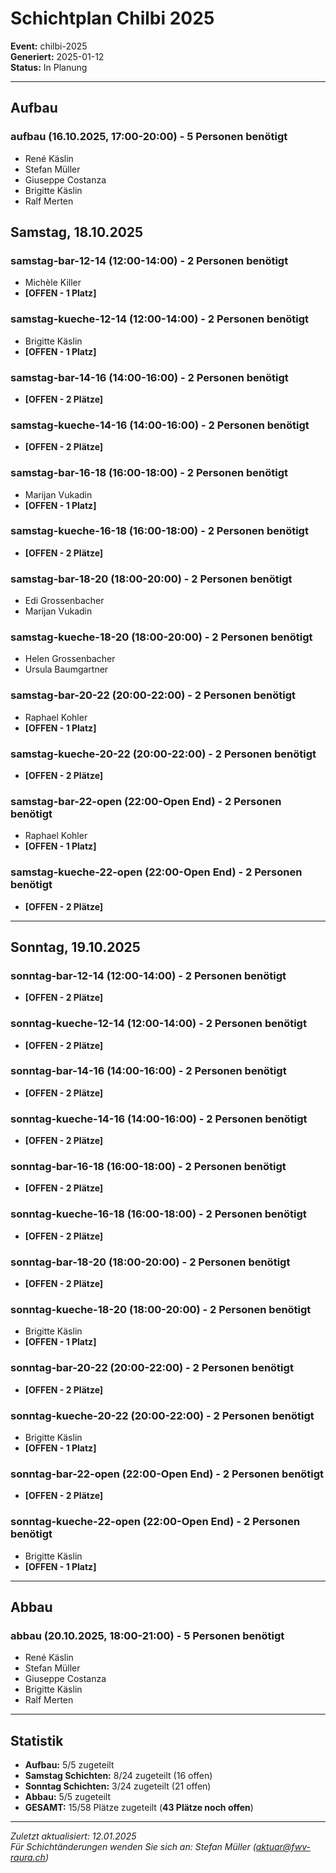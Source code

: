 # Schichtplan Chilbi 2025

**Event:** chilbi-2025  
**Generiert:** 2025-01-12  
**Status:** In Planung  

---

## Aufbau
### aufbau (16.10.2025, 17:00-20:00) - 5 Personen benötigt
- René Käslin
- Stefan Müller
- Giuseppe Costanza
- Brigitte Käslin
- Ralf Merten

## Samstag, 18.10.2025

### samstag-bar-12-14 (12:00-14:00) - 2 Personen benötigt
- Michèle Killer
- **[OFFEN - 1 Platz]**

### samstag-kueche-12-14 (12:00-14:00) - 2 Personen benötigt
- Brigitte Käslin
- **[OFFEN - 1 Platz]**

### samstag-bar-14-16 (14:00-16:00) - 2 Personen benötigt
- **[OFFEN - 2 Plätze]**

### samstag-kueche-14-16 (14:00-16:00) - 2 Personen benötigt
- **[OFFEN - 2 Plätze]**

### samstag-bar-16-18 (16:00-18:00) - 2 Personen benötigt
- Marijan Vukadin
- **[OFFEN - 1 Platz]**

### samstag-kueche-16-18 (16:00-18:00) - 2 Personen benötigt
- **[OFFEN - 2 Plätze]**

### samstag-bar-18-20 (18:00-20:00) - 2 Personen benötigt
- Edi Grossenbacher
- Marijan Vukadin

### samstag-kueche-18-20 (18:00-20:00) - 2 Personen benötigt
- Helen Grossenbacher
- Ursula Baumgartner

### samstag-bar-20-22 (20:00-22:00) - 2 Personen benötigt
- Raphael Kohler
- **[OFFEN - 1 Platz]**

### samstag-kueche-20-22 (20:00-22:00) - 2 Personen benötigt
- **[OFFEN - 2 Plätze]**

### samstag-bar-22-open (22:00-Open End) - 2 Personen benötigt
- Raphael Kohler
- **[OFFEN - 1 Platz]**

### samstag-kueche-22-open (22:00-Open End) - 2 Personen benötigt
- **[OFFEN - 2 Plätze]**

---

## Sonntag, 19.10.2025

### sonntag-bar-12-14 (12:00-14:00) - 2 Personen benötigt
- **[OFFEN - 2 Plätze]**

### sonntag-kueche-12-14 (12:00-14:00) - 2 Personen benötigt
- **[OFFEN - 2 Plätze]**

### sonntag-bar-14-16 (14:00-16:00) - 2 Personen benötigt
- **[OFFEN - 2 Plätze]**

### sonntag-kueche-14-16 (14:00-16:00) - 2 Personen benötigt
- **[OFFEN - 2 Plätze]**

### sonntag-bar-16-18 (16:00-18:00) - 2 Personen benötigt
- **[OFFEN - 2 Plätze]**

### sonntag-kueche-16-18 (16:00-18:00) - 2 Personen benötigt
- **[OFFEN - 2 Plätze]**

### sonntag-bar-18-20 (18:00-20:00) - 2 Personen benötigt
- **[OFFEN - 2 Plätze]**

### sonntag-kueche-18-20 (18:00-20:00) - 2 Personen benötigt
- Brigitte Käslin
- **[OFFEN - 1 Platz]**

### sonntag-bar-20-22 (20:00-22:00) - 2 Personen benötigt
- **[OFFEN - 2 Plätze]**

### sonntag-kueche-20-22 (20:00-22:00) - 2 Personen benötigt
- Brigitte Käslin
- **[OFFEN - 1 Platz]**

### sonntag-bar-22-open (22:00-Open End) - 2 Personen benötigt
- **[OFFEN - 2 Plätze]**

### sonntag-kueche-22-open (22:00-Open End) - 2 Personen benötigt
- Brigitte Käslin
- **[OFFEN - 1 Platz]**

---

## Abbau
### abbau (20.10.2025, 18:00-21:00) - 5 Personen benötigt
- René Käslin
- Stefan Müller
- Giuseppe Costanza
- Brigitte Käslin
- Ralf Merten

---

## Statistik
- **Aufbau:** 5/5 zugeteilt
- **Samstag Schichten:** 8/24 zugeteilt (16 offen)
- **Sonntag Schichten:** 3/24 zugeteilt (21 offen)  
- **Abbau:** 5/5 zugeteilt
- **GESAMT:** 15/58 Plätze zugeteilt (**43 Plätze noch offen**)

---

*Zuletzt aktualisiert: 12.01.2025*  
*Für Schichtänderungen wenden Sie sich an: Stefan Müller (aktuar@fwv-raura.ch)*
